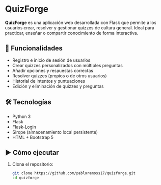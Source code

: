 # QuizForge

**QuizForge** es una aplicación web desarrollada con Flask que permite a los usuarios crear, resolver y gestionar quizzes de cultura general. Ideal para practicar, enseñar o compartir conocimiento de forma interactiva.

## 🚀 Funcionalidades

- Registro e inicio de sesión de usuarios
- Crear quizzes personalizados con múltiples preguntas
- Añadir opciones y respuestas correctas
- Resolver quizzes (propios o de otros usuarios)
- Historial de intentos y puntuaciones
- Edición y eliminación de quizzes y preguntas

## 🛠️ Tecnologías

- Python 3
- Flask
- Flask-Login
- Sirope (almacenamiento local persistente)
- HTML + Bootstrap 5

## ▶️ Cómo ejecutar

1. Clona el repositorio:
   ```bash
   git clone https://github.com/pabloramoss17/quizforge.git
   cd quizforge
